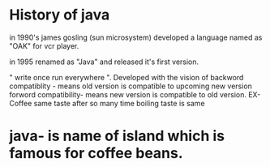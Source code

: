 # History of java
in 1990's james gosling (sun microsystem) developed a language named as "OAK" for vcr player.

in 1995 renamed as "Java" and released it's first version.

" write once run everywhere ".
Developed with the vision of backword compatiblity - means old version is compatible to upcoming  new version
                             forword compatibility- means new version is compatible to old version.
                          EX- Coffee same taste after so many time boiling taste is same

# java- is name of island which is famous for coffee beans.
